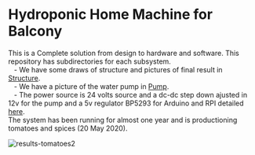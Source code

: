 # Hydroponic Home Machine for Balcony

This is a Complete solution from design to hardware and software. This repository has subdirectories for
each subsystem. <br>
&nbsp;&nbsp; - We have some draws of structure and pictures of final result in <a href=./Structure>Structure</a>.<br>
&nbsp;&nbsp; - We have a picture of the water pump in <a href=./Pump>Pump</a>.<br> 
&nbsp;&nbsp; - The power source is 24 volts source and a dc-dc step down ajusted in 12v for the pump and a 5v regulator BP5293 for Arduino and RPI detailed <a href=./PowerSource>here</a>.<br>
The system has been running for almost one year and is productioning tomatoes and spices (20 May 2020).

<!---
PedroAlvesTFX/PedroAlvesTFX is a ✨ special ✨ repository because its `README.md` (this file) appears on your GitHub profile.
You can click the Preview link to take a look at your changes.
--->
![results-tomatoes2](https://user-images.githubusercontent.com/22840629/167954280-6183ad65-823c-4b5c-937e-c7091e8d5dbc.jpg)
